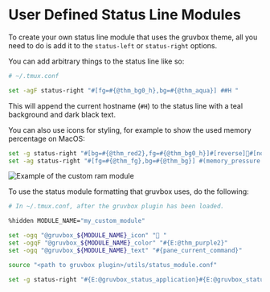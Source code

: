 # User Defined Status Line Modules

To create your own status line module that uses the gruvbox theme,
all you need to do is add it to the `status-left` or `status-right` options.

You can add arbitrary things to the status line like so:

```sh
# ~/.tmux.conf

set -agF status-right "#[fg=#{@thm_bg0_h},bg=#{@thm_aqua}] ##H "
```

This will append the current hostname (`#H`) to the status line with a teal
background and dark black text.

You can also use icons for styling, for example to show the used memory percentage
on MacOS:

```sh
set -g status-right "#[bg=#{@thm_red2},fg=#{@thm_bg0_h}]#[reverse]#[noreverse]󱀙  "
set -ag status-right "#[fg=#{@thm_fg},bg=#{@thm_bg}] #(memory_pressure | awk '/percentage/{print $5}') "
```

![Example of the custom ram module](../../assets/ram-example.webp)

To use the status module formatting that gruvbox uses, do the following:

```sh
# In ~/.tmux.conf, after the gruvbox plugin has been loaded.

%hidden MODULE_NAME="my_custom_module"

set -ogq "@gruvbox_${MODULE_NAME}_icon" " "
set -ogqF "@gruvbox_${MODULE_NAME}_color" "#{E:@thm_purple2}"
set -ogq "@gruvbox_${MODULE_NAME}_text" "#{pane_current_command}"

source "<path to gruvbox plugin>/utils/status_module.conf"

set -g status-right "#{E:@gruvbox_status_application}#{E:@gruvbox_status_my_custom_module}"
```
